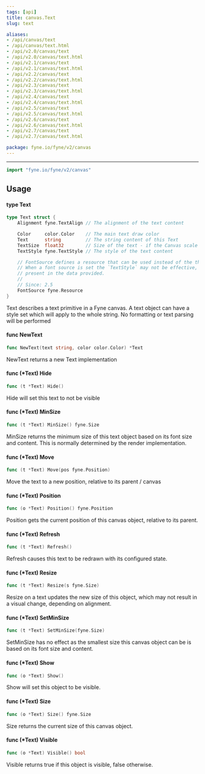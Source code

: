 ```yaml
---
tags: [api]
title: canvas.Text
slug: text

aliases:
- /api/canvas/text
- /api/canvas/text.html
- /api/v2.0/canvas/text
- /api/v2.0/canvas/text.html
- /api/v2.1/canvas/text
- /api/v2.1/canvas/text.html
- /api/v2.2/canvas/text
- /api/v2.2/canvas/text.html
- /api/v2.3/canvas/text
- /api/v2.3/canvas/text.html
- /api/v2.4/canvas/text
- /api/v2.4/canvas/text.html
- /api/v2.5/canvas/text
- /api/v2.5/canvas/text.html
- /api/v2.6/canvas/text
- /api/v2.6/canvas/text.html
- /api/v2.7/canvas/text
- /api/v2.7/canvas/text.html

package: fyne.io/fyne/v2/canvas
---
```



---
```go
import "fyne.io/fyne/v2/canvas"
```

## Usage

#### type Text

```go
type Text struct {
	Alignment fyne.TextAlign // The alignment of the text content

	Color     color.Color    // The main text draw color
	Text      string         // The string content of this Text
	TextSize  float32        // Size of the text - if the Canvas scale is 1.0 this will be equivalent to point size
	TextStyle fyne.TextStyle // The style of the text content

	// FontSource defines a resource that can be used instead of the theme for looking up the font.
	// When a font source is set the `TextStyle` may not be effective, as it will be limited to the styles
	// present in the data provided.
	//
	// Since: 2.5
	FontSource fyne.Resource
}
```

Text describes a text primitive in a Fyne canvas. A text object can have a style set which will apply to the whole string. No formatting or text parsing will be performed

#### func  NewText

```go
func NewText(text string, color color.Color) *Text
```
NewText returns a new Text implementation

#### func (*Text) Hide

```go
func (t *Text) Hide()
```
Hide will set this text to not be visible

#### func (*Text) MinSize

```go
func (t *Text) MinSize() fyne.Size
```
MinSize returns the minimum size of this text object based on its font size and content. This is normally determined by the render implementation.

#### func (*Text) Move

```go
func (t *Text) Move(pos fyne.Position)
```
Move the text to a new position, relative to its parent / canvas

#### func (*Text) Position

```go
func (o *Text) Position() fyne.Position
```
Position gets the current position of this canvas object, relative to its parent.

#### func (*Text) Refresh

```go
func (t *Text) Refresh()
```
Refresh causes this text to be redrawn with its configured state.

#### func (*Text) Resize

```go
func (t *Text) Resize(s fyne.Size)
```
Resize on a text updates the new size of this object, which may not result in a visual change, depending on alignment.

#### func (*Text) SetMinSize

```go
func (t *Text) SetMinSize(fyne.Size)
```
SetMinSize has no effect as the smallest size this canvas object can be is based on its font size and content.

#### func (*Text) Show

```go
func (o *Text) Show()
```
Show will set this object to be visible.

#### func (*Text) Size

```go
func (o *Text) Size() fyne.Size
```
Size returns the current size of this canvas object.

#### func (*Text) Visible

```go
func (o *Text) Visible() bool
```
Visible returns true if this object is visible, false otherwise.

